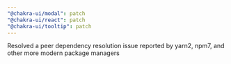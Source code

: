 ```yaml
---
"@chakra-ui/modal": patch
"@chakra-ui/react": patch
"@chakra-ui/tooltip": patch
---
```


Resolved a peer dependency resolution issue reported by yarn2, npm7, and other
more modern package managers
